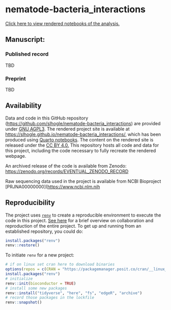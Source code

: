 # nematode-bacteria_interactions

[Click here to view rendered notebooks of the analysis.](https://slhogle.github.io/nematode-bacteria_interactions/)

## Manuscript:

### Published record

TBD

### Preprint

TBD

## Availability

Data and code in this GitHub repository (<https://github.com/slhogle/nematode-bacteria_interactions>) are provided under [GNU AGPL3](https://www.gnu.org/licenses/agpl-3.0.html).
The rendered project site is available at <https://slhogle.github.io/nematode-bacteria_interactions/>, which has been produced using [Quarto notebooks](https://quarto.org/). 
The content on the rendered site is released under the [CC BY 4.0.](https://creativecommons.org/licenses/by/4.0/)
This repository hosts all code and data for this project, including the code necessary to fully recreate the rendered webpage.

An archived release of the code is available from Zenodo: <https://zenodo.org/records/EVENTUAL_ZENODO_RECORD>

Raw sequencing data used in the project is available from NCBI Bioproject [PRJNA00000000](https://www.ncbi.nlm.nih

## Reproducibility

The project uses [`renv`](https://rstudio.github.io/renv/index.html) to create a reproducible environment to execute the code in this project. [See here](https://rstudio.github.io/renv/articles/renv.html#collaboration) for a brief overview on collaboration and reproduction of the entire project. 
To get up and running from an established repository, you could do:

``` r
install.packages("renv")
renv::restore()
```

To initiate `renv` for a new project:

``` r
# if on linux set cran here to download binaries
options(repos = c(CRAN = "https://packagemanager.posit.co/cran/__linux__/jammy/latest"))
install.packages("renv")
# initialize
renv::init(bioconductor = TRUE)
# install some new packages
renv::install("tidyverse", "here", "fs", "edgeR", "archive")
# record those packages in the lockfile
renv::snapshot()
```
